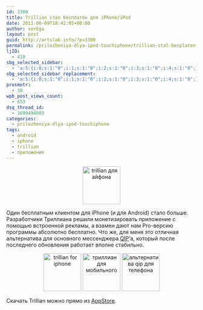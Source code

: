 ```yaml
---
id: 3300
title: Trillian стал бесплатен для iPhone/iPod
date: 2011-06-09T18:42:05+00:00
author: serEga
layout: post
guid: http://artslab.info/?p=3300
permalink: /prilozheniya-dlya-ipod-touchiphone/trillian-stal-besplaten-dlya-iphoneipod/
ljID:
  - 410
sbg_selected_sidebar:
  - 'a:5:{i:0;s:1:"0";i:1;s:1:"0";i:2;s:1:"0";i:3;s:1:"0";i:4;s:1:"0";}'
sbg_selected_sidebar_replacement:
  - 'a:5:{i:0;s:1:"0";i:1;s:1:"0";i:2;s:1:"0";i:3;s:1:"0";i:4;s:1:"0";}'
prosmotr:
  - 38
wpb_post_views_count:
  - 653
dsq_thread_id:
  - 1690494003
categories:
  - prilozheniya-dlya-ipod-touchiphone
tags:
  - android
  - iphone
  - trillian
  - приложение
---
```

<center>
  <a href="{{site.img_cdn}}/trillian_dlya_telefona.png"><img src="{{site.img_cdn}}/trillian_dlya_telefona-300x300.png" alt="trillian для айфона" title="trillian_dlya_telefona" width="100" height="100" class="alignnone size-medium wp-image-3303" /></a>
</center>

Один бесплатным клиентом для iPhone (и для Android) стало больше. Разработчики Триллиана решили монетизировать приложение с помощью встроенной рекламы, а взамен дают нам Pro-версию программы абсолютно бесплатно. Что же, для меня это отличная альтернатива для основного мессенджера [QIP](http://artslab.info/prilozheniya-dlya-ipod-touchiphone/qip-dlya-iphoneipod-touch-ios/)&#8216;a, который после последнего обновления работает вполне стабильно.

<center>
  <a href="{{site.img_cdn}}/trillian.jpg"><img src="{{site.img_cdn}}/trillian-100x100.jpg" alt="trillian for iphone" title="trillian" width="100" height="100" class="alignnone size-thumbnail wp-image-3304" /></a> <a href="{{site.img_cdn}}/trillian2.jpg"><img src="{{site.img_cdn}}/trillian2-100x100.jpg" alt="триллиан для мобильного" title="trillian2" width="100" height="100" class="alignnone size-thumbnail wp-image-3302" /></a> <a href="{{site.img_cdn}}/trillian3.jpg"><img src="{{site.img_cdn}}/trillian3-100x100.jpg" alt="альтернатива qip для телефона" title="trillian3" width="100" height="100" class="alignnone size-thumbnail wp-image-3301" /></a>
</center>

Скачать Trillian можно прямо из [AppStore](http://itunes.apple.com/us/app/trillian/id327603487).